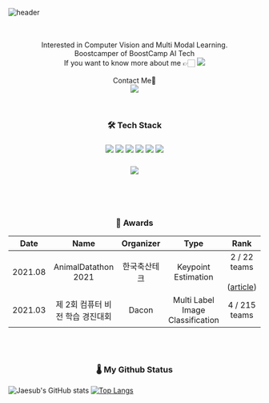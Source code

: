 ![header](https://capsule-render.vercel.app/api?type=waving&color=timeGradient&height=300&section=header&text=Hi,%20I'm%20Jaesub👋&fontSize=45&animation=fadeIn)

<p align='center'>
  <br> 
  <br> Interested in Computer Vision and Multi Modal Learning.
  <br> Boostcamper of BoostCamp AI Tech
  <br> If you want to know more about me 👉🏻 <a href=https://shjas94.github.io/><img src="https://img.shields.io/badge/Blog-000000?style=flat&logo=Github&logoColor=white"/></a>
  <br><br>Contact Me📩
  <br> <a href="mailto:shjas94@outlook.kr"><img src=https://img.shields.io/badge/Outlook-0078D4?&style=flat-square&logo=Microsoft-Outlook&logocolor=white/></a>
</p>
<p align='center'>
<br>

<h3 align='center'>🛠 Tech Stack</h3>

  <h3 align='center'><img src="https://img.shields.io/badge/Python-3766AB?style=flat&logo=Python&logoColor=white">
  <img src="https://img.shields.io/badge/Pytorch-FF3232?style=flat&logo=Pytorch&logoColor=white">
  <img src="https://img.shields.io/badge/Tensorflow-FF6F00?style=flat&logo=Tensorflow&logoColor=white">
  <img src="https://img.shields.io/badge/scikit learn-F7931E?style=flat&logo=scikit-learn&logoColor=white">
  <img src="https://img.shields.io/badge/Numpy-1E8449?style=flat&logo=Numpy&logoColor=white">
  <img src="https://img.shields.io/badge/Pandas-FF8C0A?style=flat&logo=Pandas&logoColor=white"> 
  </h3>
  <h3 align='center'>
  <img src="https://img.shields.io/badge/OpenCV-5C3EE8?style=flat&logo=OpenCV&logoColor=white"> 
</h3>
</br>
</p>

<br>
<h3 align='center'>🥇 Awards</h3>

|  Date   |               Name               |  Organizer   |               Type               |                                               Rank                                                |
| :-----: | :------------------------------: | :----------: | :------------------------------: | :-----------------------------------------------------------------------------------------------: |
| 2021.08 |       AnimalDatathon 2021        | 한국축산테크 |       Keypoint Estimation        | 2 / 22 teams</br></br>([article](http://www.lamb.international/news/articleView.html?idxno=1672)) |
| 2021.03 | 제 2회 컴퓨터 비전 학습 경진대회 |    Dacon     | Multi Label Image Classification |                                           4 / 215 teams                                           |

</br>

</br>

<h3 align="center">🌡 My Github Status</h3>

<div align="center>

[![Jaesub's GitHub stats](https://github-readme-stats.vercel.app/api?username=shjas94&hide_title=false&show_icons=true&include_all_commits=true&disable_animations=false&theme=material-palenight)](https://github.com/anuraghazra/github-readme-stats) [![Top Langs](https://github-readme-stats.vercel.app/api/top-langs/?username=shjas94&layout=compact&theme=material-palenight)](https://github.com/anuraghazra/github-readme-stats)

</div>
